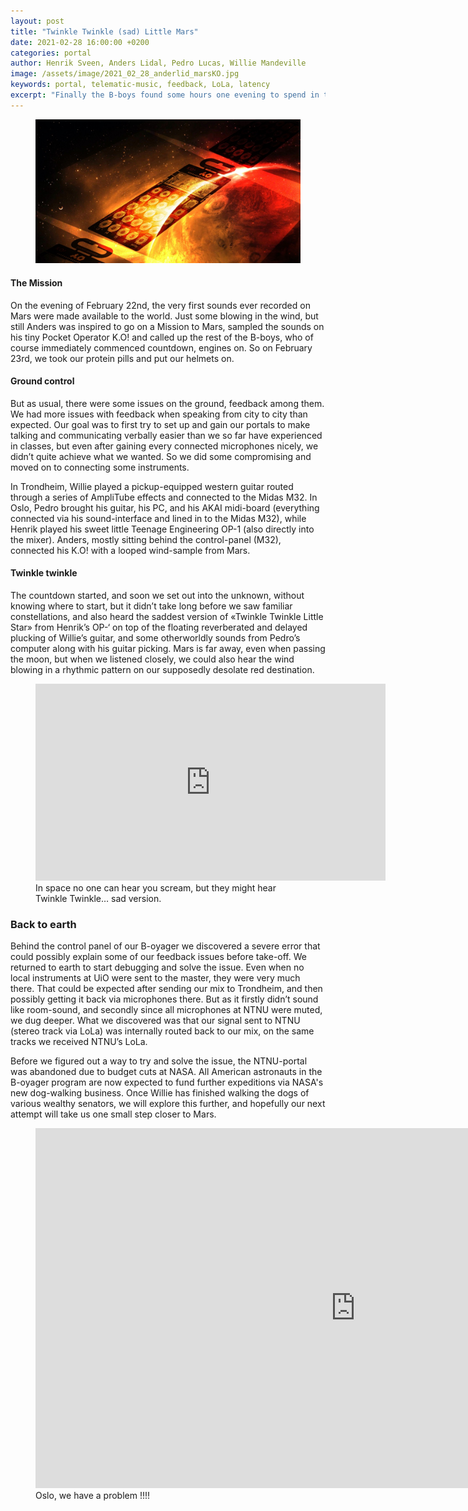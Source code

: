 ```yaml
---
layout: post
title: "Twinkle Twinkle (sad) Little Mars"
date: 2021-02-28 16:00:00 +0200
categories: portal
author: Henrik Sveen, Anders Lidal, Pedro Lucas, Willie Mandeville
image: /assets/image/2021_02_28_anderlid_marsKO.jpg
keywords: portal, telematic-music, feedback, LoLa, latency
excerpt: "Finally the B-boys found some hours one evening to spend in the portal, Willie up north, and Pedro, Henrik and Anders down south. This was the first day on their Mission to Mars. Enter our B-oyager, and join us."
---
```


<figure style="float: auto">
   <img src="/assets/image/2021_02_28_anderlid_marsKO.jpg" alt="" title="" width="auto"/> <figcaption></figcaption>
</figure>

#### The Mission
On the evening of February 22nd, the very first sounds ever recorded on Mars were made available to the world. Just some blowing in the wind, but still Anders was inspired to go on a Mission to Mars, sampled the sounds on his tiny Pocket Operator K.O! and called up the rest of the B-boys, who of course immediately commenced countdown, engines on. So on February 23rd, we took our protein pills and put our helmets on.

#### Ground control
But as usual, there were some issues on the ground, feedback among them. We had more issues with feedback when speaking from city to city than expected. Our goal was to first try to set up and gain our portals to make talking and communicating verbally easier than we so far have experienced in classes, but even after gaining every connected microphones nicely, we didn’t quite achieve what we wanted. So we did some compromising and moved on to connecting some instruments.

In Trondheim, Willie played a pickup-equipped western guitar routed through a series of AmpliTube effects and connected to the Midas M32. In Oslo, Pedro brought his guitar, his PC, and his AKAI midi-board (everything connected via his sound-interface and lined in to the Midas M32), while Henrik played his sweet little Teenage Engineering OP-1 (also directly into the mixer). Anders, mostly sitting behind the control-panel (M32), connected his K.O! with a looped wind-sample from Mars.

#### Twinkle twinkle
The countdown started, and soon we set out into the unknown, without knowing where to start, but it didn’t take long before we saw familiar constellations, and also heard the saddest version of «Twinkle Twinkle Little Star» from Henrik’s OP-‘ on top of the floating reverberated and delayed plucking of Willie’s guitar, and some otherworldly sounds from Pedro’s computer along with his guitar picking. Mars is far away, even when passing the moon, but when we listened closely, we could also hear the wind blowing in a rhythmic pattern on our supposedly desolate red destination.

<figure style="float: none">
<iframe width="560" height="315" src="https://www.youtube.com/embed/kBGme7aHJD0" frameborder="0" allow="accelerometer; autoplay; clipboard-write; encrypted-media; gyroscope; picture-in-picture" allowfullscreen></iframe>
<figcaption>In space no one can hear you scream, but they might hear Twinkle Twinkle… sad version.</figcaption>
</figure>

### Back to earth
Behind the control panel of our B-oyager we discovered a severe error that could possibly explain some of our feedback issues before take-off. We returned to earth to start debugging and solve the issue. Even when no local instruments at UiO were sent to the master, they were very much there. That could be expected after sending our mix to Trondheim, and then possibly getting it back via microphones there. But as it firstly didn’t sound like room-sound, and secondly since all microphones at NTNU were muted, we dug deeper.
What we discovered was that our signal sent to NTNU (stereo track via LoLa) was internally routed back to our mix, on the same tracks we received NTNU’s LoLa.

Before we figured out a way to try and solve the issue, the NTNU-portal was abandoned due to budget cuts at NASA. All American astronauts in the B-oyager program are now expected to fund further expeditions via NASA's new dog-walking business. Once Willie has finished walking the dogs of various wealthy senators, we will explore this further, and hopefully our next attempt will take us one small step closer to Mars.

<figure style="float: none">
   <iframe src="https://drive.google.com/file/d/1pcifyh1ljD11CVpFRojSeGIOFsfojGHN/preview" width="1024" height="576" frameborder="0" allowfullscreen></iframe>
   <figcaption>Oslo, we have a problem !!!!</figcaption>
</figure>
